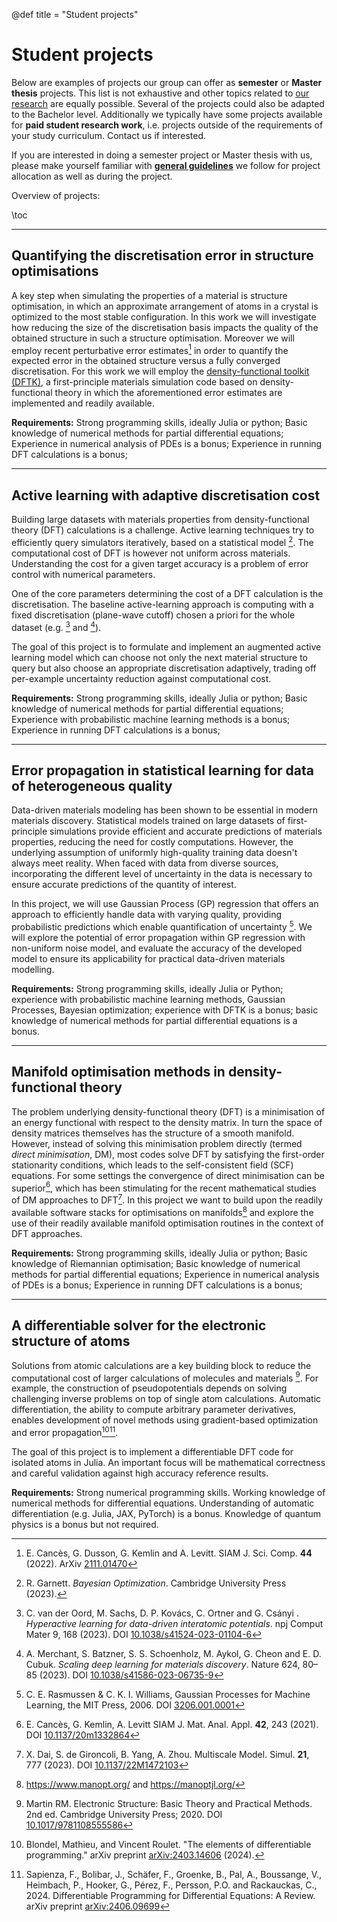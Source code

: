 @def title = "Student projects"

# Student projects
Below are examples of projects our group can offer as **semester** or **Master thesis** projects.
This list is not exhaustive and other topics related to [our research](/research)
are equally possible. Several of the projects could also be adapted to the Bachelor level.
Additionally we typically have some projects available for **paid student research work**,
i.e. projects outside of the requirements of your study curriculum. Contact us if interested.

If you are interested in doing a semester project or Master thesis with us,
please make yourself familiar with **[general guidelines](/student_projects/guidelines)**
we follow for project allocation as well as during the project.

Overview of projects:

\toc

----

## Quantifying the discretisation error in structure optimisations
A key step when simulating the properties of a material is structure optimisation,
in which an approximate arrangement of atoms in a crystal is optimized
to the most stable configuration.
In this work we will investigate how reducing the size
of the discretisation basis impacts the quality of the obtained structure
in such a structure optimisation. Moreover we will employ recent perturbative
error estimates[^CDKL2022] in order to quantify the expected error in the obtained
structure versus a fully converged discretisation.
For this work we will employ the
[density-functional toolkit (DFTK)](https://dftk.org),
a first-principle materials simulation code based on density-functional theory
in which the aforementioned error estimates are implemented and readily available.

**Requirements:**
Strong programming skills, ideally Julia or python;
Basic knowledge of numerical methods for partial differential equations;
Experience in numerical analysis of PDEs is a bonus;
Experience in running DFT calculations is a bonus;

[^CDKL2022]: E. Cancès, G. Dusson, G. Kemlin and A. Levitt. SIAM J. Sci. Comp. **44** (2022). ArXiv [2111.01470](https://arxiv.org/abs/2111.01470v2)

<!--
α-Manangese structures (see noteworthy systems)
(if stress) MOF structures
-->

----

## Active learning with adaptive discretisation cost

Building large datasets with materials properties from density-functional
theory (DFT) calculations
is a challenge. Active learning techniques try to efficiently query simulators
iteratively,
based on a statistical model [^Garnett2023].
The computational cost of DFT is however not uniform across materials.
Understanding the cost for a given target accuracy is a problem of error
control with numerical parameters.

One of the core parameters determining the cost of a DFT calculation is the
discretisation. The baseline active-learning approach is computing with a fixed
discretisation
(plane-wave cutoff) chosen a priori for the whole dataset (e.g. [^vanderOord]
and [^Merchant2023]).

The goal of this project is to formulate and implement an augmented active
learning model which
can choose not only the next material structure to query but also choose an
appropriate discretisation adaptively,
trading off per-example uncertainty reduction against computational cost.

**Requirements:**
Strong programming skills, ideally Julia or python;
Basic knowledge of numerical methods for partial differential equations;
Experience with probabilistic machine learning methods is a bonus;
Experience in running DFT calculations is a bonus;

[^Garnett2023]: R. Garnett. *Bayesian Optimization*. Cambridge University Press (2023).

[^vanderOord]: C. van der Oord, M. Sachs, D. P. Kovács, C. Ortner and G. Csányi . *Hyperactive learning for data-driven interatomic potentials*. npj Comput Mater 9, 168 (2023). DOI [10.1038/s41524-023-01104-6](https://doi.org/10.1038/s41524-023-01104-6)

[^Merchant2023]: A. Merchant, S. Batzner, S. S. Schoenholz, M. Aykol, G. Cheon and E. D. Cubuk. *Scaling deep learning for materials discovery*. Nature 624, 80–85 (2023). DOI [10.1038/s41586-023-06735-9](https://doi.org/10.1038/s41586-023-06735-9)

----

## Error propagation in statistical learning for data of heterogeneous quality

Data-driven materials modeling has been shown to be essential in modern materials discovery. 
Statistical models trained on large datasets of first-principle simulations provide efficient 
and accurate predictions of materials properties, reducing the need for costly computations. 
However, the underlying assumption of uniformly high-quality training data doesn't always meet reality. 
When faced with data from diverse sources, incorporating the different level of uncertainty in the data 
is necessary to ensure accurate predictions of the quantity of interest.

In this project, we will use Gaussian Process (GP) regression that offers an approach to efficiently 
handle data with varying quality, providing probabilistic predictions which enable 
quantification of uncertainty [^RasmussenWilliams06]. We will explore the potential of error propagation 
within GP regression with non-uniform noise model, and evaluate the accuracy of the developed model to ensure 
its applicability for practical data-driven materials modelling.

**Requirements:**
Strong programming skills, ideally Julia or Python; 
experience with probabilistic machine learning methods, Gaussian Processes, Bayesian optimization; 
experience with DFTK is a bonus; 
basic knowledge of numerical methods for partial differential equations is a bonus.


[^RasmussenWilliams06]: C. E. Rasmussen & C. K. I. Williams, Gaussian Processes for Machine Learning, the MIT Press, 2006. DOI [3206.001.0001](https://doi.org/10.7551/mitpress/3206.001.0001)

----

## Manifold optimisation methods in density-functional theory

The problem underlying density-functional theory (DFT) is a minimisation of an energy functional
with respect to the density matrix. In turn the space of density matrices themselves
has the structure of a smooth manifold. However, instead of solving this minimisation
problem directly (termed *direct minimisation*, DM), most
codes solve DFT by satisfying the first-order stationarity conditions,
which leads to the self-consistent field (SCF) equations.
For some settings the convergence of direct minimisation can be superior[^CKL2021],
which has been stimulating for the recent mathematical studies
of DM approaches to DFT[^DGYZ2022].
In this project we want to build upon the readily available software stacks
for optimisations on manifolds[^Manopt] and explore the use of their readily
available manifold optimisation routines in the context of DFT approaches.

**Requirements:**
Strong programming skills, ideally Julia or python;
Basic knowledge of Riemannian optimisation;
Basic knowledge of numerical methods for partial differential equations;
Experience in numerical analysis of PDEs is a bonus;
Experience in running DFT calculations is a bonus;

<!--
https://ronnybergmann.net/talks/2024-Aachen-Difference-of-Convex-Manopt.pdf
ManOpt.jl:
* ManifoldCostGradientObjective
-->

[^CKL2021]: E. Cancès, G. Kemlin, A. Levitt SIAM J. Mat. Anal. Appl. **42**, 243 (2021). DOI [10.1137/20m1332864](http://dx.doi.org/10.1137/20m1332864)
[^DGYZ2022]: X. Dai, S. de Gironcoli, B. Yang, A. Zhou. Multiscale Model. Simul. **21**, 777 (2023). DOI [10.1137/22M1472103](https://doi.org/10.1137/22M1472103)
[^Manopt]: <https://www.manopt.org/> and <https://manoptjl.org/>

----

## A differentiable solver for the electronic structure of atoms

Solutions from atomic calculations are a key building block to reduce
the computational cost of larger calculations of molecules and materials [^Martin2020].
For example, the construction of pseudopotentials depends on solving challenging
inverse problems on top of single atom calculations. Automatic differentiation, 
the ability to compute arbitrary parameter derivatives,
enables development of novel methods using gradient-based optimization and error propagation[^Blondel2024][^Sapienza2024].

The goal of this project is to implement a differentiable DFT code for isolated atoms in Julia.
An important focus will be mathematical correctness and careful validation against high accuracy reference results.

**Requirements:** Strong numerical programming skills.
Working knowledge of numerical methods for differential equations.
Understanding of automatic differentiation (e.g. Julia, JAX, PyTorch) is a bonus.
Knowledge of quantum physics is a bonus but not required.

[^Martin2020]: Martin RM. Electronic Structure: Basic Theory and Practical Methods. 2nd ed. Cambridge University Press; 2020. DOI [10.1017/9781108555586](https://doi.org/10.1017/9781108555586)

[^Blondel2024]: Blondel, Mathieu, and Vincent Roulet. "The elements of differentiable programming." arXiv preprint [arXiv:2403.14606](https://arxiv.org/abs/2403.14606) (2024).

[^Sapienza2024]: Sapienza, F., Bolibar, J., Schäfer, F., Groenke, B., Pal, A., Boussange, V., Heimbach, P., Hooker, G., Pérez, F., Persson, P.O. and Rackauckas, C., 2024. Differentiable Programming for Differential Equations: A Review. arXiv preprint [arXiv:2406.09699](https://arxiv.org/abs/2406.09699)
